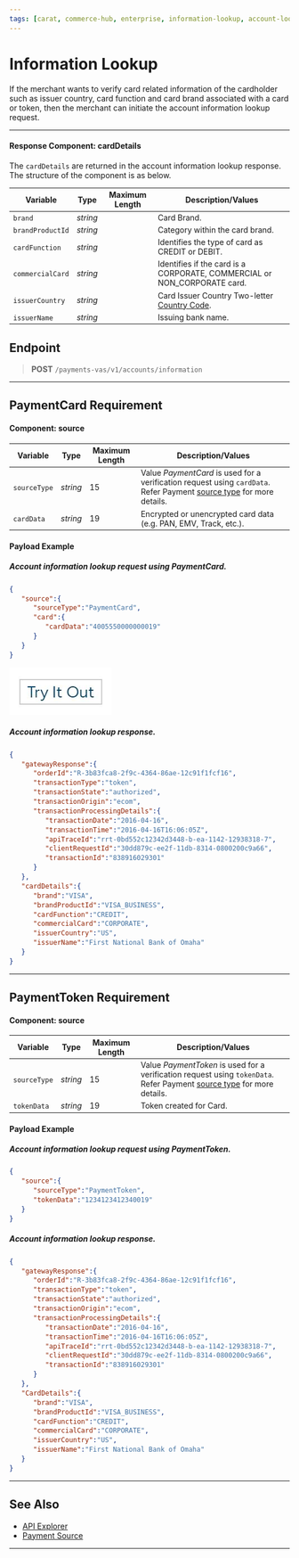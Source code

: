 ```yaml
---
tags: [carat, commerce-hub, enterprise, information-lookup, account-lookup, card-lookup,]
---
```


# Information Lookup

If the merchant wants to verify card related information of the cardholder such as issuer country, card function and card brand associated with a card or token, then the merchant can initiate the account information lookup request.

---

####  Response Component: cardDetails

The `cardDetails` are returned in the account information lookup response. The structure of the component is as below.

| Variable | Type| Maximum Length | Description/Values|
|---------|----------|----------------|---------|
| `brand` | *string* |  | Card Brand. |
| `brandProductId` | *string* |  | Category within the card brand. |
| `cardFunction` | *string* |  | Identifies the type of card as CREDIT or DEBIT. |
| `commercialCard` | *string* |  | Identifies if the card is a CORPORATE, COMMERCIAL or NON_CORPORATE card. |
| `issuerCountry` | *string* |  | Card Issuer Country Two-letter [Country Code](?path=docs/Resources/Master-Data/Country-Code.md). |
| `issuerName` | *string* |  | Issuing bank name. |

## Endpoint
<!-- theme: success -->
>**POST** `/payments-vas/v1/accounts/information`

---

## PaymentCard Requirement

#### Component: source

| Variable | Type | Maximum Length | Description/Values|
| --------|----------|----------------|---------|
|`sourceType` | *string* | 15 | Value *PaymentCard* is used for a verification request using `cardData`. Refer Payment [source type](?path=docs/Resources/Guides/Payment-Sources/Source-Type.md) for more details. |
|`cardData`| *string* | 19 | Encrypted or unencrypted card data (e.g. PAN, EMV, Track, etc.). | 

#### Payload Example

<!--
type: tab
title: Request
-->

##### Account information lookup request using PaymentCard.

```json
{
   "source":{
      "sourceType":"PaymentCard",
      "card":{
         "cardData":"4005550000000019"
      }
   }
}
```

[![Try it out](../../../../assets/images/button.png)](../api/?type=post&path=/payments-vas/v1/accounts/information)

<!--
type: tab
title: Response
-->

##### Account information lookup response.

```json
{
   "gatewayResponse":{
      "orderId":"R-3b83fca8-2f9c-4364-86ae-12c91f1fcf16",
      "transactionType":"token",
      "transactionState":"authorized",
      "transactionOrigin":"ecom",
      "transactionProcessingDetails":{
         "transactionDate":"2016-04-16",
         "transactionTime":"2016-04-16T16:06:05Z",
         "apiTraceId":"rrt-0bd552c12342d3448-b-ea-1142-12938318-7",
         "clientRequestId":"30dd879c-ee2f-11db-8314-0800200c9a66",
         "transactionId":"838916029301"
      }
   },
   "cardDetails":{
      "brand":"VISA",
      "brandProductId":"VISA_BUSINESS",
      "cardFunction":"CREDIT",
      "commercialCard":"CORPORATE",
      "issuerCountry":"US",
      "issuerName":"First National Bank of Omaha"
   }
}
```
<!-- type: tab-end -->

---

## PaymentToken Requirement

#### Component: source

Variable | Type| Maximum Length | Description/Values|
|---------|----------|----------------|---------|
|`sourceType` | *string* | 15 | Value *PaymentToken* is used for a verification request using `tokenData`. Refer Payment [source type](?path=docs/Resources/Guides/Payment-Sources/Source-Type.md) for more details. |
|`tokenData`| *string* | 19 | Token created for Card. | 

#### Payload Example

<!--
type: tab
title: Request
-->

##### Account information lookup request using PaymentToken.

```json
{
   "source":{
      "sourceType":"PaymentToken",
      "tokenData":"1234123412340019"
   }
}
```

<!--
type: tab
title: Response
-->

##### Account information lookup response.

```json
{
   "gatewayResponse":{
      "orderId":"R-3b83fca8-2f9c-4364-86ae-12c91f1fcf16",
      "transactionType":"token",
      "transactionState":"authorized",
      "transactionOrigin":"ecom",
      "transactionProcessingDetails":{
         "transactionDate":"2016-04-16",
         "transactionTime":"2016-04-16T16:06:05Z",
         "apiTraceId":"rrt-0bd552c12342d3448-b-ea-1142-12938318-7",
         "clientRequestId":"30dd879c-ee2f-11db-8314-0800200c9a66",
         "transactionId":"838916029301"
      }
   },
   "CardDetails":{
      "brand":"VISA",
      "brandProductId":"VISA_BUSINESS",
      "cardFunction":"CREDIT",
      "commercialCard":"CORPORATE",
      "issuerCountry":"US",
      "issuerName":"First National Bank of Omaha"
   }
}
```
<!-- type: tab-end -->

---

## See Also
- [API Explorer](../api/?type=post&path=/payments/v1/charges)
- [Payment Source](?path=docs/Resources/Guides/Payment-Sources/Source-Type.md)

---
